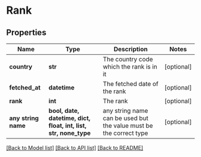 # Rank


## Properties
Name | Type | Description | Notes
------------ | ------------- | ------------- | -------------
**country** | **str** | The country code which the rank is in it | [optional] 
**fetched_at** | **datetime** | The fetched date of the rank | [optional] 
**rank** | **int** | The rank | [optional] 
**any string name** | **bool, date, datetime, dict, float, int, list, str, none_type** | any string name can be used but the value must be the correct type | [optional]

[[Back to Model list]](../README.md#documentation-for-models) [[Back to API list]](../README.md#documentation-for-api-endpoints) [[Back to README]](../README.md)


